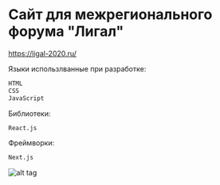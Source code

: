 # Сайт для межрегионального форума "Лигал"
https://ligal-2020.ru/

Языки использлванные при разработке:
```sh
HTML
CSS
JavaScript
```
Библиотеки:
```sh
React.js
```
Фреймворки:
```sh
Next.js
```
![alt tag](https://i.imgur.com/gBOJajN.gif)​
 




 





